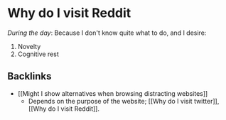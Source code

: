 # Why do I visit Reddit
*During the day*: Because I don't know quite what to do, and I desire:
1. Novelty
2. Cognitive rest

## Backlinks
* [[Might I show alternatives when browsing distracting websites]]
	* Depends on the purpose of the website; [[Why do I visit twitter]], [[Why do I visit Reddit]].

<!-- {BearID:16057911-F95F-4661-A779-9CC1E73A9671-1879-000000DFAFF7BBE4} -->
